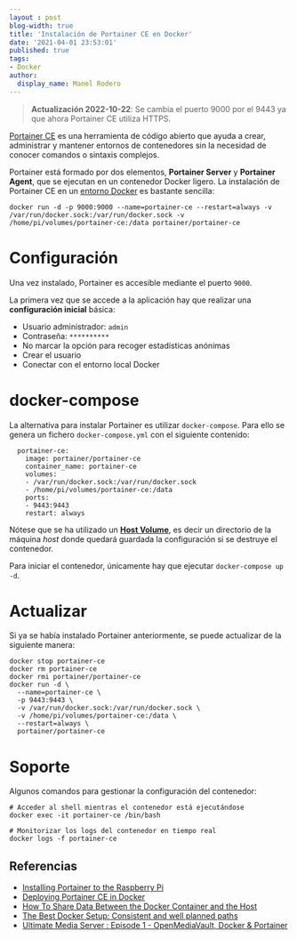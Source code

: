 ```yaml
---
layout : post
blog-width: true
title: 'Instalación de Portainer CE en Docker'
date: '2021-04-01 23:53:01'
published: true
tags:
- Docker
author:
  display_name: Manel Rodero
---
```


> **Actualización 2022-10-22**: Se cambia el puerto 9000 por el 9443 ya que ahora Portainer CE utiliza HTTPS.

[Portainer CE](https://www.portainer.io/products/community-edition) es una herramienta de código abierto que ayuda a crear, administrar y mantener entornos de contenedores sin la necesidad de conocer comandos o sintaxis complejos.

Portainer está formado por dos elementos, **Portainer Server** y **Portainer Agent**, que se ejecutan en un contenedor Docker ligero. La instalación de Portainer CE en un [entorno Docker](https://documentation.portainer.io/v2.0/deploy/ceinstalldocker/) es bastante sencilla:

```
docker run -d -p 9000:9000 --name=portainer-ce --restart=always -v /var/run/docker.sock:/var/run/docker.sock -v /home/pi/volumes/portainer-ce:/data portainer/portainer-ce
```

# Configuración

Una vez instalado, Portainer es accesible mediante el puerto `9000`.

La primera vez que se accede a la aplicación hay que realizar una **configuración inicial** básica:

* Usuario administrador: `admin`
* Contraseña: `**********`
* No marcar la opción para recoger estadísticas anónimas
* Crear el usuario
* Conectar con el entorno local Docker

# docker-compose

La alternativa para instalar Portainer es utilizar `docker-compose`. Para ello se genera un fichero `docker-compose.yml` con el siguiente contenido:

```
  portainer-ce:
    image: portainer/portainer-ce
    container_name: portainer-ce
    volumes:
    - /var/run/docker.sock:/var/run/docker.sock
    - /home/pi/volumes/portainer-ce:/data
    ports:
    - 9443:9443
    restart: always
```

Nótese que se ha utilizado un [**Host Volume**](https://www.digitalocean.com/community/tutorials/how-to-share-data-between-the-docker-container-and-the-host), es decir un directorio de la máquina _host_ donde quedará guardada la configuración si se destruye el contenedor.

Para iniciar el contenedor, únicamente hay que ejecutar `docker-compose up -d`.

# Actualizar

Si ya se había instalado Portainer anteriormente, se puede actualizar de la siguiente manera:

```
docker stop portainer-ce
docker rm portainer-ce
docker rmi portainer/portainer-ce
docker run -d \
  --name=portainer-ce \
  -p 9443:9443 \
  -v /var/run/docker.sock:/var/run/docker.sock \
  -v /home/pi/volumes/portainer-ce:/data \
  --restart=always \
  portainer/portainer-ce
```

# Soporte

Algunos comandos para gestionar la configuración del contenedor:

```
# Acceder al shell mientras el contenedor está ejecutándose
docker exec -it portainer-ce /bin/bash

# Monitorizar los logs del contenedor en tiempo real
docker logs -f portainer-ce
```

## Referencias

* [Installing Portainer to the Raspberry Pi](https://pimylifeup.com/raspberry-pi-portainer/)
* [Deploying Portainer CE in Docker](https://documentation.portainer.io/v2.0/deploy/ceinstalldocker/)
* [How To Share Data Between the Docker Container and the Host](https://www.digitalocean.com/community/tutorials/how-to-share-data-between-the-docker-container-and-the-host)
* [The Best Docker Setup: Consistent and well planned paths](https://wiki.servarr.com/docker-guide#consistent-and-well-planned-paths)
* [Ultimate Media Server : Episode 1 - OpenMediaVault, Docker & Portainer](https://youtu.be/ZLa5NGPKQv0?list=PLhMI0SExGwfAdXDmYJ9jt_SxjkEfcUwEB)
